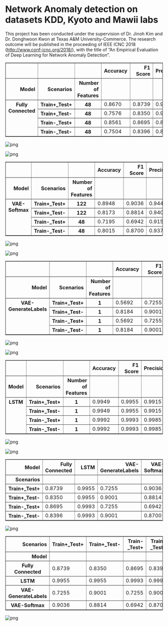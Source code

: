 # Network Anomaly detection on datasets KDD, Kyoto and Mawii labs

This project has been conducted under the supervision of Dr. Jinoh Kim  and Dr. Donghwoon Kwon  at Texas A&M University-Commerce. The research outcome will be published in the proceeding of IEEE ICNC 2018 (http://www.conf-icnc.org/2018/), with the title of “An Empirical Evaluation of Deep Learning for Network Anomaly Detection”.

<div>
<table border="1" class="dataframe">
  <thead>
    <tr style="text-align: right;">
      <th></th>
      <th></th>
      <th></th>
      <th>Accuracy</th>
      <th>F1 Score</th>
      <th>Precision</th>
      <th>Recall</th>
    </tr>
    <tr>
      <th>Model</th>
      <th>Scenarios</th>
      <th>Number of Features</th>
      <th></th>
      <th></th>
      <th></th>
      <th></th>
    </tr>
  </thead>
  <tbody>
    <tr>
      <th rowspan="4" valign="top">Fully Connected</th>
      <th>Train+_Test+</th>
      <th>48</th>
      <td>0.8670</td>
      <td>0.8739</td>
      <td>0.9490</td>
      <td>0.8098</td>
    </tr>
    <tr>
      <th>Train+_Test-</th>
      <th>48</th>
      <td>0.7576</td>
      <td>0.8350</td>
      <td>0.9424</td>
      <td>0.7495</td>
    </tr>
    <tr>
      <th>Train-_Test+</th>
      <th>48</th>
      <td>0.8561</td>
      <td>0.8695</td>
      <td>0.8988</td>
      <td>0.8420</td>
    </tr>
    <tr>
      <th>Train-_Test-</th>
      <th>48</th>
      <td>0.7504</td>
      <td>0.8396</td>
      <td>0.8856</td>
      <td>0.7981</td>
    </tr>
  </tbody>
</table>
</div>



![png](images/output_4_4.png)



![png](images/output_4_5.png)

<div>
<table border="1" class="dataframe">
  <thead>
    <tr style="text-align: right;">
      <th></th>
      <th></th>
      <th></th>
      <th>Accuracy</th>
      <th>F1 Score</th>
      <th>Precision</th>
      <th>Recall</th>
    </tr>
    <tr>
      <th>Model</th>
      <th>Scenarios</th>
      <th>Number of Features</th>
      <th></th>
      <th></th>
      <th></th>
      <th></th>
    </tr>
  </thead>
  <tbody>
    <tr>
      <th rowspan="4" valign="top">VAE-Softmax</th>
      <th>Train+_Test+</th>
      <th>122</th>
      <td>0.8948</td>
      <td>0.9036</td>
      <td>0.9441</td>
      <td>0.8665</td>
    </tr>
    <tr>
      <th>Train+_Test-</th>
      <th>122</th>
      <td>0.8173</td>
      <td>0.8814</td>
      <td>0.9402</td>
      <td>0.8296</td>
    </tr>
    <tr>
      <th>Train-_Test+</th>
      <th>48</th>
      <td>0.7195</td>
      <td>0.6942</td>
      <td>0.9151</td>
      <td>0.5592</td>
    </tr>
    <tr>
      <th>Train-_Test-</th>
      <th>48</th>
      <td>0.8015</td>
      <td>0.8700</td>
      <td>0.9373</td>
      <td>0.8118</td>
    </tr>
  </tbody>
</table>
</div>



![png](images/output_6_4.png)



![png](images/output_6_5.png)

<div>
<table border="1" class="dataframe">
  <thead>
    <tr style="text-align: right;">
      <th></th>
      <th></th>
      <th></th>
      <th>Accuracy</th>
      <th>F1 Score</th>
      <th>Precision</th>
      <th>Recall</th>
    </tr>
    <tr>
      <th>Model</th>
      <th>Scenarios</th>
      <th>Number of Features</th>
      <th></th>
      <th></th>
      <th></th>
      <th></th>
    </tr>
  </thead>
  <tbody>
    <tr>
      <th rowspan="4" valign="top">VAE-GenerateLabels</th>
      <th>Train+_Test+</th>
      <th>1</th>
      <td>0.5692</td>
      <td>0.7255</td>
      <td>0.5692</td>
      <td>1.0</td>
    </tr>
    <tr>
      <th>Train+_Test-</th>
      <th>1</th>
      <td>0.8184</td>
      <td>0.9001</td>
      <td>0.8184</td>
      <td>1.0</td>
    </tr>
    <tr>
      <th>Train-_Test+</th>
      <th>1</th>
      <td>0.5692</td>
      <td>0.7255</td>
      <td>0.5692</td>
      <td>1.0</td>
    </tr>
    <tr>
      <th>Train-_Test-</th>
      <th>1</th>
      <td>0.8184</td>
      <td>0.9001</td>
      <td>0.8184</td>
      <td>1.0</td>
    </tr>
  </tbody>
</table>
</div>



![png](images/output_8_4.png)



![png](images/output_8_5.png)


<div>
<table border="1" class="dataframe">
  <thead>
    <tr style="text-align: right;">
      <th></th>
      <th></th>
      <th></th>
      <th>Accuracy</th>
      <th>F1 Score</th>
      <th>Precision</th>
      <th>Recall</th>
    </tr>
    <tr>
      <th>Model</th>
      <th>Scenarios</th>
      <th>Number of Features</th>
      <th></th>
      <th></th>
      <th></th>
      <th></th>
    </tr>
  </thead>
  <tbody>
    <tr>
      <th rowspan="4" valign="top">LSTM</th>
      <th>Train+_Test+</th>
      <th>1</th>
      <td>0.9949</td>
      <td>0.9955</td>
      <td>0.9915</td>
      <td>0.9995</td>
    </tr>
    <tr>
      <th>Train+_Test-</th>
      <th>1</th>
      <td>0.9949</td>
      <td>0.9955</td>
      <td>0.9915</td>
      <td>0.9995</td>
    </tr>
    <tr>
      <th>Train-_Test+</th>
      <th>1</th>
      <td>0.9992</td>
      <td>0.9993</td>
      <td>0.9985</td>
      <td>1.0000</td>
    </tr>
    <tr>
      <th>Train-_Test-</th>
      <th>1</th>
      <td>0.9992</td>
      <td>0.9993</td>
      <td>0.9985</td>
      <td>1.0000</td>
    </tr>
  </tbody>
</table>
</div>



![png](images/output_10_4.png)



![png](images/output_10_5.png)

<div>
<table border="1" class="dataframe">
  <thead>
    <tr style="text-align: right;">
      <th>Model</th>
      <th>Fully Connected</th>
      <th>LSTM</th>
      <th>VAE-GenerateLabels</th>
      <th>VAE-Softmax</th>
    </tr>
    <tr>
      <th>Scenarios</th>
      <th></th>
      <th></th>
      <th></th>
      <th></th>
    </tr>
  </thead>
  <tbody>
    <tr>
      <th>Train+_Test+</th>
      <td>0.8739</td>
      <td>0.9955</td>
      <td>0.7255</td>
      <td>0.9036</td>
    </tr>
    <tr>
      <th>Train+_Test-</th>
      <td>0.8350</td>
      <td>0.9955</td>
      <td>0.9001</td>
      <td>0.8814</td>
    </tr>
    <tr>
      <th>Train-_Test+</th>
      <td>0.8695</td>
      <td>0.9993</td>
      <td>0.7255</td>
      <td>0.6942</td>
    </tr>
    <tr>
      <th>Train-_Test-</th>
      <td>0.8396</td>
      <td>0.9993</td>
      <td>0.9001</td>
      <td>0.8700</td>
    </tr>
  </tbody>
</table>
</div>


![png](images/output_13_1.png)


<div>
<style scoped>
    .dataframe tbody tr th:only-of-type {
        vertical-align: middle;
    }

    .dataframe tbody tr th {
        vertical-align: top;
    }

    .dataframe thead th {
        text-align: right;
    }
</style>
<table border="1" class="dataframe">
  <thead>
    <tr style="text-align: right;">
      <th>Scenarios</th>
      <th>Train+_Test+</th>
      <th>Train+_Test-</th>
      <th>Train-_Test+</th>
      <th>Train-_Test-</th>
    </tr>
    <tr>
      <th>Model</th>
      <th></th>
      <th></th>
      <th></th>
      <th></th>
    </tr>
  </thead>
  <tbody>
    <tr>
      <th>Fully Connected</th>
      <td>0.8739</td>
      <td>0.8350</td>
      <td>0.8695</td>
      <td>0.8396</td>
    </tr>
    <tr>
      <th>LSTM</th>
      <td>0.9955</td>
      <td>0.9955</td>
      <td>0.9993</td>
      <td>0.9993</td>
    </tr>
    <tr>
      <th>VAE-GenerateLabels</th>
      <td>0.7255</td>
      <td>0.9001</td>
      <td>0.7255</td>
      <td>0.9001</td>
    </tr>
    <tr>
      <th>VAE-Softmax</th>
      <td>0.9036</td>
      <td>0.8814</td>
      <td>0.6942</td>
      <td>0.8700</td>
    </tr>
  </tbody>
</table>
</div>


![png](images/output_15_1.png)

